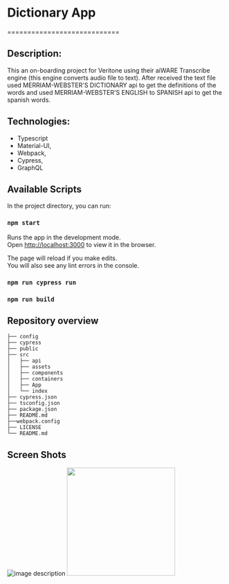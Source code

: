 # Dictionary App
============================

## Description:
This an on-boarding project for Veritone using their aiWARE 
Transcribe engine (this engine converts audio file to text).
After received the text file used MERRIAM-WEBSTER'S DICTIONARY api to get the
definitions of the words and used MERRIAM-WEBSTER'S ENGLISH to SPANISH api to get
the spanish words.

## Technologies:
* Typescript
* Material-UI,
* Webpack,
* Cypress,
* GraphQL

## Available Scripts
In the project directory, you can run:

### `npm start`

Runs the app in the development mode.\
Open [http://localhost:3000](http://localhost:3000) to view it in the browser.

The page will reload if you make edits.\
You will also see any lint errors in the console.

### `npm run cypress run` 
### `npm run build`


## Repository overview
    
    ├── config                   
    ├── cypress                   
    ├── public                     
    ├── src 
    │   ├── api                  
    │   ├── assets
    │   ├── components
    │   ├── containers
    │   ├── App
    │   └── index
    ├── cypress.json
    ├── tsconfig.json
    ├── package.json
    ├── README.md
    ├──webpack.config
    ├── LICENSE
    └── README.md



## Screen Shots
![image description](img/path/in/repository/to/image.svg)
<img src="img/app1.png" width="250"> 


